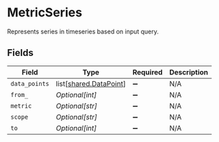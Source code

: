 # MetricSeries

Represents series in timeseries based on input query.


## Fields

| Field                                                          | Type                                                           | Required                                                       | Description                                                    |
| -------------------------------------------------------------- | -------------------------------------------------------------- | -------------------------------------------------------------- | -------------------------------------------------------------- |
| `data_points`                                                  | list[[shared.DataPoint](undefined/models/shared/datapoint.md)] | :heavy_minus_sign:                                             | N/A                                                            |
| `from_`                                                        | *Optional[int]*                                                | :heavy_minus_sign:                                             | N/A                                                            |
| `metric`                                                       | *Optional[str]*                                                | :heavy_minus_sign:                                             | N/A                                                            |
| `scope`                                                        | *Optional[str]*                                                | :heavy_minus_sign:                                             | N/A                                                            |
| `to`                                                           | *Optional[int]*                                                | :heavy_minus_sign:                                             | N/A                                                            |